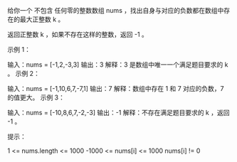 给你一个 不包含 任何零的整数数组 nums ，找出自身与对应的负数都在数组中存在的最大正整数 k 。

返回正整数 k ，如果不存在这样的整数，返回 -1 。

示例 1：

输入：nums = [-1,2,-3,3]
输出：3
解释：3 是数组中唯一一个满足题目要求的 k 。
示例 2：

输入：nums = [-1,10,6,7,-7,1]
输出：7
解释：数组中存在 1 和 7 对应的负数，7 的值更大。
示例 3：

输入：nums = [-10,8,6,7,-2,-3]
输出：-1
解释：不存在满足题目要求的 k ，返回 -1 。

提示：

1 <= nums.length <= 1000
-1000 <= nums[i] <= 1000
nums[i] != 0
